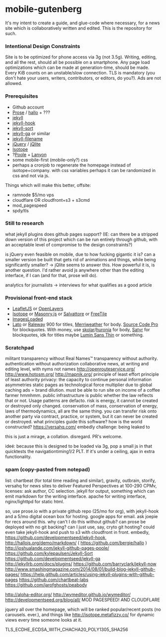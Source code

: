 mobile-gutenberg
================

It's my intent to create a guide, and glue-code where necessary, for a news site which is collaboratively written and edited. This is the repository for such.

### Intentional Design Constraints
Site is to be optimized for phone access via 3g (not 3.5g). Writing, editing, and all the rest, should all be possible on a smartphone. Any page load optimizations which can be made at generation-time, should be made. Every KiB counts on an unstable/slow connection. TLS is mandatory (you don't hate your users, writers, contributors, or editors, do you?). Ads are not allowed. 

### Prerequisites
- Github account
- [Prose](http://prose.io/) / [hallo](http://hallojs.org/) + ???
- [jekyll](https://github.com/jekyll/jekyll)
- [jekyll-hook](https://github.com/developmentseed/jekyll-hook)
- [jekyll-sort](https://github.com/kylepaulsen/Jekyll-Sort)
- [jekyll-ga](https://github.com/developmentseed/jekyll-ga) or similar
- [jekyll-filename](https://github.com/developmentseed/jekyll-filename)
- [jQuery](http://jquery.com/) / [jQlite](https://code.google.com/p/jqlite/)
- [Isotope](http://isotope.metafizzy.co/)
- ?[Poole](https://github.com/poole/poole) + [Lanyon](http://lanyon.getpoole.com/)
- some mobile-first (mobile-only?) css
- perhaps a cronjob to regenerate the homepage instead of isotope+company. with css variables perhaps it can be randomized in css and not via js.

Things which will make this better, offsite:
- ramnode $5/mo vps
- cloudflare OR cloudfront+s3 + s3cmd
- mod_pagespeed
- spdy/tls

### Still to research
what jekyll plugins does github pages support? (IE: can there be a stripped down version of this project which can be run entirely through github, with an acceptable level of compromise to the design constraints?)

is jQuery even feasible on mobile, due to how fucking gigantic it is? can a smaller version be built that gets rid of animations and things, while being significantly smaller? -> jQlite seems to answer this. How powerful it is, is another question. I'd rather avoid js anywhere other than the editing interface, if I can (and for that, prose will do).

analytics for journalists -> interviews for what qualifies as a good article

### Provisional front-end stack
- [LeafletJS](http://leafletjs.com/) or [OpenLayers](http://openlayers.org/)
- [Isotope](http://isotope.metafizzy.co/) or [Masonry.js](http://masonry.desandro.com/) or [Salvattore](http://salvattore.com/) or [FreeTile](http://yconst.com/web/freetile/)
- [ImagesLoaded](http://imagesloaded.desandro.com/)
- [Lato](https://www.google.com/fonts/specimen/Lato) or [Raleway](http://www.google.com/fonts/specimen/Raleway) 900 for titles, [Merriweather](http://www.google.com/fonts/specimen/Merriweather) for body. [Source Code Pro](https://www.google.com/fonts/specimen/Source+Code+Pro) for blockquotes. With money, use [skolar](https://www.rosettatype.com/Skolar)/[huronia](https://www.rosettatype.com/Huronia) for body, [Satyr](https://monokrom.no/fonts/satyr) for blockquotes, idk for titles maybe [Lumin Sans Thin](https://www.typotheque.com/site/fonts.php?id=79&tn=sample_text&style=1199&size=waterfall&regen=1) or something.


### Scratchpad
militant transparency without Real Names™
transparency without authority. authentication without authorization
collaborative news, at writing and editing level, with nyms not names
http://openrouteservice.org/
http://www.hotosm.org/
http://mapnik.org/
principle of least effort
principle of least authority
privacy: the capacity to continue personal information asymmetries
static pages as technological force multiplier due to global caching
ads = brand dilution.
must be able to run site on income of a coffee farmer
hmmhmm. public infrastructure is public whether the law reflects that or not. Usage patterns are defacto.
risk is energy, it cannot be created or destroyed only changed. 
conservation of mass, conservation of energy, laws of thermodynamics, all are the same thing.
you can transfer risk onto another party via contract, practice, or system, but it can never be created or destroyed. 
what principles guide this software? how is the world constructed?
https://versahq.com/
embedly
challenge: being leaked to

this is just a mirage, a collation. disregard. PR's welcome.

ideé: because this is designed to be loaded via 3g, pop a small js in that quicktests the navigationtiming1/2 PLT. If it's under a ceiling, ajax in extra functionality.

### spam (copy-pasted from notepad)
list: chartbeat (for total time reading and similar), gravity, outbrain, storify, versahq for news sites to deliver Featured Perspectives at 100-290 CPMv, 
licenses: ask author, CC selection. 
jekyll for output, something which can emit markdown for the writing interface. apache for writing interface, nginx/lighttpd for static html. 

so, use prose.io with a private github repo (25/mo for org), with jekyll-hook and a 5/mo digital ocean box for hosting. google apps for email.
ask joepie for recs around this. why can't I do this without github? can prose be deployed with no git backing? can I just use, say, cryto git hosting? could even take jekyll-hook and push to s3 with cloudfront in front. 
embedly, 
https://github.com/developmentseed/jekyll-hook, 
http://hallojs.org/demo/markdown/ ( https://github.com/bergie/hallo )
http://joshualande.com/jekyll-github-pages-poole/
https://github.com/kylepaulsen/Jekyll-Sort
https://github.com/developmentseed/jekyll-ga
http://jekyllrb.com/docs/plugins/
https://github.com/barryclark/jekyll-now
http://www.smashingmagazine.com/2014/08/01/build-blog-jekyll-github-pages/
https://help.github.com/articles/using-jekyll-plugins-with-github-pages
https://github.com/chartbeat-labs
https://github.com/jarofghosts/peabody

http://aloha-editor.org/ http://wymeditor.github.io/wymeditor/
http://developmentseed.org/blog/all/
MOD PAGESPEED! AND CLOUDFLARE

jquery all over the homepage, which will be ranked popular/recent posts (no carousels. ever.), and things like http://isotope.metafizzy.co/ for dynamic views every time someone looks at it. 

TLS_ECDHE_ECDSA_WITH_CHACHA20_POLY1305_SHA256